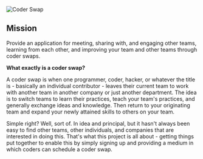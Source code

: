 ![Coder Swap](http://photos.adron.me/photos/i-Jc4Lnkv/0/O/i-Jc4Lnkv.png)

## Mission
Provide an application for meeting, sharing with, and engaging other teams, learning from each other, and improving your team and other teams through coder swaps.

**What exactly is a coder swap?**

A coder swap is when one programmer, coder, hacker, or whatever the title is - basically an individual contributor - leaves their current team to work with another team in another company or just another department. The idea is to switch teams to learn their practices, teach your team's practices, and generally exchange ideas and knowledge. Then return to your originating team and expand your newly attained skills to others on your team.

Simple right? Well, sort of. In idea and principal, but it hasn't always been easy to find other teams, other individuals, and companies that are interested in doing this. That's what this project is all about - getting things put together to enable this by simply signing up and providing a medium in which coders can schedule a coder swap.
